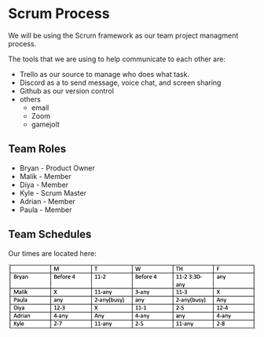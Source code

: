 # Scrum Process

We will be using the Scrum framework as our team project managment process.

The tools that we are using to help communicate to each other are: 
- Trello as our source to manage who does what task.
- Discord as a to send message, voice chat, and screen sharing 
- Github as our version control
- others
  - email
  - Zoom
  - gamejolt

## Team Roles
- Bryan - Product Owner
- Malik - Member
- Diya - Member
- Kyle - Scrum Master
- Adrian - Member
- Paula - Member


## Team Schedules

Our times are located here: 

![image](./team.png)
